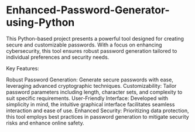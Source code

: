 # Enhanced-Password-Generator-using-Python
This Python-based project presents a powerful tool designed for creating secure and customizable passwords. With a focus on enhancing cybersecurity, this tool ensures robust password generation tailored to individual preferences and security needs.

Key Features:

Robust Password Generation: Generate secure passwords with ease, leveraging advanced cryptographic techniques.
Customizability: Tailor password parameters including length, character sets, and complexity to suit specific requirements.
User-Friendly Interface: Developed with simplicity in mind, the intuitive graphical interface facilitates seamless interaction and ease of use.
Enhanced Security: Prioritizing data protection, this tool employs best practices in password generation to mitigate security risks and enhance online safety.
